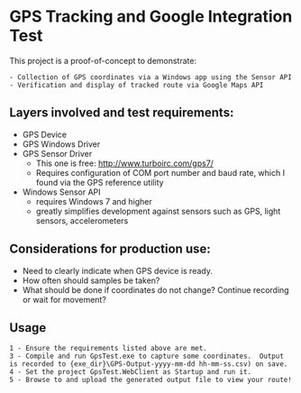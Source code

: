# GPS Tracking and Google Integration Test
This project is a proof-of-concept to demonstrate:

    - Collection of GPS coordinates via a Windows app using the Sensor API
    - Verification and display of tracked route via Google Maps API

## Layers involved and test requirements:

 - GPS Device
 - GPS Windows Driver
 - GPS Sensor Driver
	- This one is free: http://www.turboirc.com/gps7/
	- Requires configuration of COM port number and baud rate, which I found via the GPS reference utility
 - Windows Sensor API
	- requires Windows 7 and higher
	- greatly simplifies development against sensors such as GPS, light sensors, accelerometers

## Considerations for production use:

 - Need to clearly indicate when GPS device is ready.
 - How often should samples be taken?
 - What should be done if coordinates do not change? Continue recording or wait for movement? 

## Usage

    1 - Ensure the requirements listed above are met.
    3 - Compile and run GpsTest.exe to capture some coordinates.  Output is recorded to {exe_dir}\GPS-Output-yyyy-mm-dd hh-mm-ss.csv) on save.
    4 - Set the project GpsTest.WebClient as Startup and run it.
    5 - Browse to and upload the generated output file to view your route!

